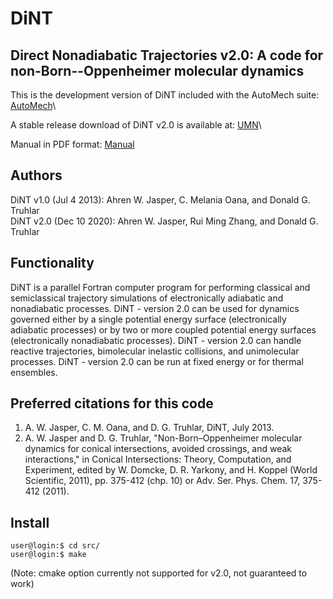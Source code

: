 # DiNT
## Direct Nonadiabatic Trajectories v2.0: A code for non-Born--Oppenheimer molecular dynamics

This is the development version of DiNT included with the AutoMech suite: [AutoMech](https://github.com/Auto-Mech/DiNT)\

A stable release download of DiNT v2.0 is available at: [UMN](https://comp.chem.umn.edu/dint/)\

Manual in PDF format: [Manual](https://comp.chem.umn.edu/dint/Dint_v2.0_manual.pdf)

## Authors
DiNT v1.0 (Jul 4 2013): Ahren W. Jasper, C. Melania Oana, and Donald G. Truhlar\
DiNT v2.0 (Dec 10 2020): Ahren W. Jasper, Rui Ming Zhang, and Donald G. Truhlar

## Functionality
DiNT is a parallel Fortran computer program for performing classical and semiclassical trajectory simulations of electronically adiabatic and nonadiabatic processes.
DiNT - version 2.0 can be used for dynamics governed either by a single potential energy surface (electronically adiabatic processes) or by two or more coupled potential energy surfaces (electronically nonadiabatic processes).
DiNT - version 2.0 can handle reactive trajectories, bimolecular inelastic collisions, and unimolecular processes.
DiNT - version 2.0 can be run at fixed energy or for thermal ensembles.

## Preferred citations for this code
 1. A. W. Jasper, C. M. Oana, and D. G. Truhlar, DiNT, July 2013.
 2. A. W. Jasper and D. G. Truhlar, "Non-Born–Oppenheimer molecular dynamics for conical intersections, avoided crossings, and weak interactions," in Conical Intersections: Theory, Computation, and Experiment, edited by W. Domcke, D. R. Yarkony, and H. Koppel (World Scientific, 2011), pp. 375-412 (chp. 10) or Adv. Ser. Phys. Chem. 17, 375-412 (2011).
    
## Install
  ```console
  user@login:$ cd src/
  user@login:$ make
  ```

(Note: cmake option currently not supported for v2.0, not guaranteed to work)
